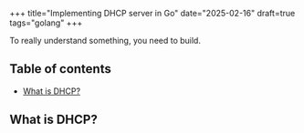 +++
title="Implementing DHCP server in Go"
date="2025-02-16"
draft=true
tags="golang"
+++

To really understand something, you need to build.

## Table of contents
- [What is DHCP?](#what-is-dhcp)

## What is DHCP?
